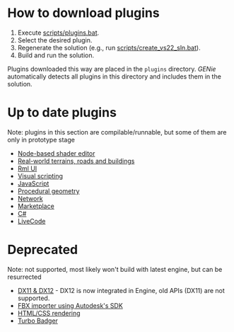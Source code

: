# How to download plugins
1. Execute [scripts/plugins.bat](../scripts/plugins.bat).
2. Select the desired plugin.
3. Regenerate the solution (e.g., run [scripts/create_vs22_sln.bat](../scripts/create_vs22_sln.bat)).
4. Build and run the solution.

Plugins downloaded this way are placed in the `plugins` directory. *GENie* automatically detects all plugins in this directory and includes them in the solution.

# Up to date plugins

Note: plugins in this section are compilable/runnable, but some of them are only in prototype stage 

* [Node-based shader editor](https://github.com/nem0/lumixengine_shader_editor)
* [Real-world terrains, roads and buildings](https://github.com/nem0/LumixEngine_maps)
* [Rml UI](https://github.com/nem0/lumixengine_rml)
* [Visual scripting](https://github.com/nem0/lumixengine_visualscript)
* [JavaScript](https://github.com/nem0/LumixEngine_js)
* [Procedural geometry](https://github.com/nem0/lumixengine_procedural_geom)
* [Network](https://github.com/nem0/lumixengine_net)
* [Marketplace](https://github.com/nem0/lumixengine_market)
* [C#](https://github.com/nem0/lumixengine_csharp)
* [LiveCode](https://github.com/nem0/lumixengine_livecode)

# Deprecated

Note: not supported, most likely won't build with latest engine, but can be resurrected 

* [DX11 & DX12](https://github.com/nem0/lumixengine_dx11) - DX12 is now integrated in Engine, old APIs (DX11) are not supported.
* [FBX importer using Autodesk's SDK](https://github.com/nem0/LumixEngine_fbx)
* [HTML/CSS rendering](https://github.com/nem0/lumixengine_html)
* [Turbo Badger](https://github.com/nem0/lumixengine_turbobadger)

